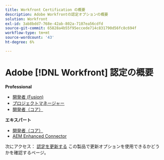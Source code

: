 ```yaml
---
title: Workfront Certification の概要
description: Adobe Workfrontの認定オプションの概要
solution: Workfront
exl-id: 3ab8bdd7-768e-42ab-802a-7107ea56cdfd
source-git-commit: 65828a4b55f95eccede714c831790d56fc8c694f
workflow-type: tm+mt
source-wordcount: '43'
ht-degree: 6%

---
```


# Adobe [!DNL Workfront] 認定の概要

**Professional**

* [開発者 (Fusion)](/help/certifications/aw/aw-fusion-p-developer.md) <!--AD0-E902-->
* [プロジェクトマネージャー](/help/certifications/aw/aw-p-project-manager.md) <!--AD0-E903-->
* [開発者（コア）](/help/certifications/aw/aw-core-p-developer.md) <!--AD0-E905-->

**エキスパート**

* [開発者（コア）](/help/certifications/aw/aw-core-e-developer-23-08.md) <!--AD0-E907-->
* [AEM Enhanced Connector](/help/certifications/aw/aw-aem-e-connector.md) <!--AD0-E906-->

次にアクセス： [認定を更新する](/help/certifications/renew.md) この製品で更新オプションを使用できるかどうかを確認するページ。
